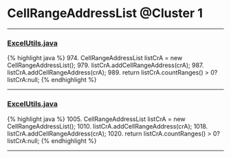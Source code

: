 # CellRangeAddressList @Cluster 1

***

### [ExcelUtils.java](https://searchcode.com/codesearch/view/60212069/)
{% highlight java %}
974. CellRangeAddressList listCrA = new CellRangeAddressList(); 
979.     listCrA.addCellRangeAddress(crA);
987.   listCrA.addCellRangeAddress(crA);
989. return listCrA.countRanges() > 0?listCrA:null;
{% endhighlight %}

***

### [ExcelUtils.java](https://searchcode.com/codesearch/view/60212069/)
{% highlight java %}
1005. CellRangeAddressList listCrA = new CellRangeAddressList(); 
1010.     listCrA.addCellRangeAddress(crA);
1018.   listCrA.addCellRangeAddress(crA);
1020. return listCrA.countRanges() > 0?listCrA:null;
{% endhighlight %}

***

